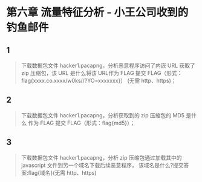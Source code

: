 # 第六章 流量特征分析 - 小王公司收到的钓鱼邮件

## 1

> 下载数据包文件 hacker1.pacapng，分析恶意程序访问了内嵌 URL 获取了 zip 压缩包，该 URL 是什么将该 URL作为 FLAG 提交 FLAG（形式：flag\{xxxx.co.xxxx/w0ks//?YO=xxxxxxx\}） (无需 http、https)；

## 2

> 下载数据包文件 hacker1.pacapng，分析获取到的 zip 压缩包的 MD5 是什么 作为 FLAG 提交 FLAG（形式：flag\{md5\}）；

## 3

> 下载数据包文件 hacker1.pacapng，分析 zip 压缩包通过加载其中的 javascript 文件到另一个域名下载后续恶意程序， 该域名是什么?提交答案:flag\{域名\}(无需 http、https)
